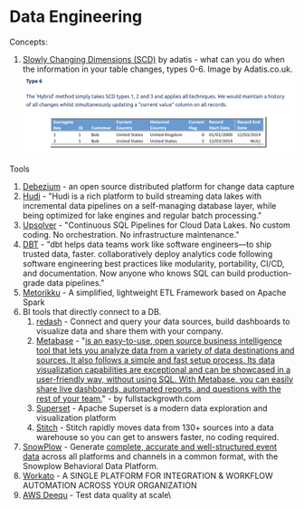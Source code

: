 # Data Engineering

Concepts:

1. [Slowly Changing Dimensions (SCD)](https://adatis.co.uk/introduction-to-slowly-changing-dimensions-scd-types/) by adatis - what can you do when the information in your table changes, types 0-6. Image by Adatis.co.uk.\
   ![](<../../.gitbook/assets/image (17).png>)

Tools

1. [Debezium](https://debezium.io) - an open source distributed platform for change data capture
2. [Hudi](https://hudi.apache.org) - "Hudi is a rich platform to build streaming data lakes with incremental data pipelines on a self-managing database layer, while being optimized for lake engines and regular batch processing."
3. [Upsolver](https://www.upsolver.com) - "Continuous SQL Pipelines for Cloud Data Lakes. No custom coding. No orchestration. No infrastructure maintenance."
4. [DBT](https://www.getdbt.com) - "dbt helps data teams work like software engineers—to ship trusted data, faster. collaboratively deploy analytics code following software engineering best practices like modularity, portability, CI/CD, and documentation. Now anyone who knows SQL can build production-grade data pipelines."
5. [Metorikku](https://github.com/YotpoLtd/metorikku) - A simplified, lightweight ETL Framework based on Apache Spark
6. BI tools that directly connect to a DB.
   1. [redash](https://redash.io) - Connect and query your data sources, build dashboards to visualize data and share them with your company.
   2. [Metabase](https://www.metabase.com) - "[is an easy-to-use, open source business intelligence tool that lets you analyze data from a variety of data destinations and sources. It also follows a simple and fast setup process. Its data visualization capabilities are exceptional and can be showcased in a user-friendly way, without using SQL. With Metabase, you can easily share live dashboards, automated reports, and questions with the rest of your team.](https://growthfullstack.com/analyse/metabase-bi-tool/)" - by fullstackgrowth.com
   3. [Superset](https://superset.apache.org) - Apache Superset is a modern data exploration and visualization platform
   4. [Stitch](https://www.stitchdata.com) - Stitch rapidly moves data from 130+ sources into a data warehouse so you can get to answers faster, no coding required.
7. [SnowPlow](https://snowplowanalytics.com) - Generate [complete, accurate and well-structured event data](https://snowplowanalytics.com/web-and-mobile-data/) across all platforms and channels in a common format, with the Snowplow Behavioral Data Platform.
8. [Workato](https://www.workato.com) - A SINGLE PLATFORM FOR INTEGRATION & WORKFLOW AUTOMATION ACROSS YOUR ORGANIZATION
9. [AWS Deequ](https://aws.amazon.com/blogs/big-data/test-data-quality-at-scale-with-deequ/) - Test data quality at scale\


&#x20;
